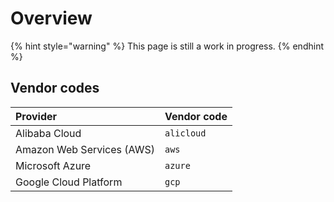 # Overview

{% hint style="warning" %}
This page is still a work in progress.
{% endhint %}

## Vendor codes

|Provider|Vendor code|
|:---|:---|
|Alibaba Cloud|`alicloud`|
|Amazon Web Services (AWS)|`aws`|
|Microsoft Azure|`azure`|
|Google Cloud Platform|`gcp`|
